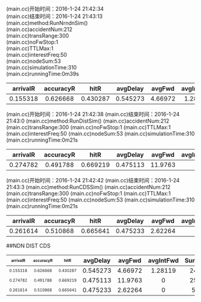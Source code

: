 (main.cc)开始时间：2016-1-24 21:42:34  
(main.cc)结束时间：2016-1-24 21:43:13  
(main.cc)method:RunNrndnSim()  
(main.cc)accidentNum:212  
(main.cc)transRange:300  
(main.cc)noFwStop:1  
(main.cc)TTLMax:1  
(main.cc)interestFreq:50  
(main.cc)nodeSum:53  
(main.cc)simulationTime:310  
(main.cc)runningTime:0m39s   

<small>

|arrivalR  | accuracyR| hitR   |   avgDelay | avgFwd   | avgIntFwd | SumFwd  |  IntByteSent| HelByteSnt |DatByteSnt| ByteSnt  |  disinterestR|
|:-:|:-:|:-:|:-:|:-:|:-:|:-:|:-:|:-:|:-:|:-:|:-:|
|0.155318 |  0.626668 | 0.430287 | 0.545273 | 4.66972  | 1.28119  |  2491   |   487150   |    734552    | 740710   |  1962412  |  0.373332  |
</small>
(main.cc)开始时间：2016-1-24 21:42:38  
(main.cc)结束时间：2016-1-24 21:43:0  
(main.cc)method:RunDistSim()   
(main.cc)accidentNum:212  
(main.cc)transRange:300  
(main.cc)noFwStop:1  
(main.cc)TTLMax:1  
(main.cc)interestFreq:50  
(main.cc)nodeSum:53  
(main.cc)simulationTime:310  
(main.cc)runningTime:0m21s  
 
<small>

|arrivalR  | accuracyR| hitR   |   avgDelay | avgFwd   | avgIntFwd | SumFwd  |  IntByteSent| HelByteSnt |DatByteSnt| ByteSnt  |  disinterestR|
|:-:|:-:|:-:|:-:|:-:|:-:|:-:|:-:|:-:|:-:|:-:|:-:|
|0.274782 | 0.491788 | 0.669219 | 0.475113 | 11.9763  | 0      |    2527    |  0        |    734552   |  2985510  |  3720062   | 0.508212   |
</small>
(main.cc)开始时间：2016-1-24 21:42:42  
(main.cc)结束时间：2016-1-24 21:43:3  
(main.cc)method:RunCDSSim()    
(main.cc)accidentNum:212  
(main.cc)transRange:300  
(main.cc)noFwStop:1  
(main.cc)TTLMax:1  
(main.cc)interestFreq:50  
(main.cc)nodeSum:53  
(main.cc)simulationTime:310  
(main.cc)runningTime:0m21s   

<small>

|arrivalR  | accuracyR| hitR   |   avgDelay | avgFwd   | avgIntFwd | SumFwd  |  IntByteSent| HelByteSnt |DatByteSnt| ByteSnt  |  disinterestR|
|:-:|:-:|:-:|:-:|:-:|:-:|:-:|:-:|:-:|:-:|:-:|:-:|
|0.261614 |  0.510868 | 0.665641|  0.475233 | 2.62264 |  0      |    556   |    0   |         1515172  |  606040  |   2121212   | 0.489132   |
</small>
##NDN DIST CDS


|<font size="1">arrivalR  | <font size="1">accuracyR|<font size="1"> hitR   |   avgDelay | avgFwd   | avgIntFwd | SumFwd  |  IntByteSent| HelByteSnt |DatByteSnt| ByteSnt  |  disinterestR|
|:-:|:-:|:-:|:-:|:-:|:-:|:-:|:-:|:-:|:-:|:-:|:-:|
|<font size="1">0.155318|  <font size="1"> 0.626668|<font size="1">  0.430287|  0.545273|  4.66972|   1.28119|    2491  |    487150  |     734552  |   740710  |   1962412  |  0.373332   |
|<font size="1">0.274782|  <font size="1"> 0.491788| <font size="1"> 0.669219|  0.475113|  11.9763|  0       |   2527   |   0        |    734552    | 2985510   | 3720062  |  0.508212   |
|<font size="1">0.261614|  <font size="1"> 0.510868|<font size="1"> 0.665641|  0.475233|  2.62264|   0      |    556   |    0       |     1515172  |  606040   |  2121212  |  0.489132   |
